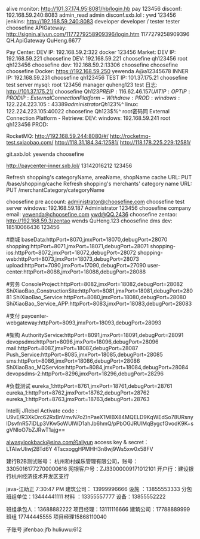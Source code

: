 alive monitor: http://101.37.174.95:8081/hb/login.hb pay 123456
disconf: 192.168.59.240:8083 admin_read admin
disconf.sxb.lol : ywd 123456
jenkins: http://192.168.59.240:8083 developer developer / tester tester
choosefine APIGateway: http://signin.aliyun.com/1177279258909396/login.htm 1177279258909396  QH.ApiGateway  QuHeng.6677

Pay Center:
    DEV    IP: 192.168.59.2:322 docker 123456
Market:
    DEV    IP: 192.168.59.221
        choosefine DEV: 192.168.59.221 choosefine qh123456  root qh123456
        choosefine dev: 192.168.59.2:13306 choosefine choosefine
        choosefine Docker: https://192.168.59.250 yewenda A@a12345678
    INNER  IP: 192.168.59.231 choosefine qh123456
    TEST   IP: 101.37.175.21
        choosefine test server mysql: root 123456 manager quheng123
        test 日志: http://101.37.175.21/ choosefine Qh123$%^
    PRE    IP: 116.62.46.157
    UAT    IP:
    OPT    IP:
    PROD   IP:
External Connection Platform - Withdraw:
    PROD:
        windows: 122.224.223.105:43389  administrator  Qh123$%^
        linux:   122.224.223.105:40022  choosefine  Qh123$%^   root密码同
External Connection Platform - Retrieve:
    DEV:
        windows: 192.168.59.241  root  qh123456
    PROD:

RocketMQ:
    http://192.168.59.244:8080/#/
    http://rocketmq-test.sxiaobao.com/
    http://118.31.184.34:12581/
    http://118.178.225.229:12581/


git.sxb.lol: yewenda choosefine

http://paycenter-inner.sxb.lol/ 13142016212 123456

Refresh shopping's categoryName, areaName, shopName cache URL:
    PUT /base/shopping/cache
Refresh shopping's merchants' category name URL:
    PUT /merchantCategory/categoryName

choosefine pre account: administrator@choosefine.com
choosefine test server windows: 192.168.59.187 Administrator 123456
choosefine company email: yewenda@choosefine.com ywd@QQ.2436
choosefine zentao: http://192.168.59.3/zentao  wends QuHeng.123
choosefine dms dev: 18510066436 123456

#商城
baseData:httpPort=8070,jmxPort=18070,debugPort=28070
shopping:httpPort=8071,jmxPort=18071,debugPort=28071
shopping-ios:httpPort=8072,jmxPort=18072,debugPort=28072
shopping-web:httpPort=8073,jmxPort=18073,debugPort=28073
upload:httpPort=7090,jmxPort=17090,debugPort=27090
user-center:httpPort=8088,jmxPort=18088,debugPort=28088

#劳务
ConsoleProject:httpPort=8082,jmxPort=18082,debugPort=28082
ShiXiaoBao_ConstructionSite:httpPort=8081,jmxPort=18081,debugPort=28081
ShiXiaoBao_Service:httpPort=8080,jmxPort=18080,debugPort=28080
ShiXiaoBao_Service_APP:httpPort=8083,jmxPort=18083,debugPort=28083

#支付
paycenter-webgateway:httpPort=8093,jmxPort=18093,debugPort=28093

#架构
AuthorityService:httpPort=8091,jmxPort=18091,debugPort=28091
devopsdms:httpPort=8096,jmxPort=18096,debugPort=28096
mail:httpPort=8087,jmxPort=18087,debugPort=28087
Push_Service:httpPort=8085,jmxPort=18085,debugPort=28085
sms:httpPort=8086,jmxPort=18086,debugPort=28086
ShiXiaoBao_MQService:httpPort=8084,jmxPort=18084,debugPort=28084
devopsdms-2:httpPort=8296,jmxPort=18296,debugPort=28296

#负载测试
eureka_1:httpPort=8761,jmxPort=18761,debugPort=28761
eureka_1:httpPort=8762,jmxPort=18762,debugPort=28762
eureka_1:httpPort=8763,jmxPort=18763,debugPort=28763

Intellij JRebel Activate code :
    U9vE/R3XkDrc62RxBnVmvN7oZInPaeX1MIBX84MQELD9KqWEdSo78URsnylDsvfnR57iDLp3VKw5oWUlWD1ahJb6hmQ/pPbOGJRUlMqBygcfGvodK9K+sgVNIoO7bZJRwT1ajg==

alwasylookback@sina.com的aliyun access key & secret：
    LTAIwUIiwj2BTd6Y
    4TscxoggHPMHH3n8wj9Ws5xw0x58FV

建行B2B测试账号：
杭州和村娱乐管理有限公司，账号：33050161772700000616
网银客户号：ZJ33000009171012101
开户行：建设银行杭州经济技术开发区支行


java-江助正 7:30:47 PM
建筑公司： 13999996666     设施 ：13855553333
分包班组单位：13444441111   材料 ：13355557777   设备：13855552222

班组承包人：13688882222
项目经理：13111116666
建筑公司：17788889999    班组 17744445555    项目经理15868110040

子账号 jifenbao:jfb huliuwu:612
